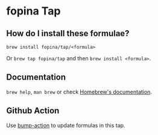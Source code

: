 # fopina Tap

## How do I install these formulae?
`brew install fopina/tap/<formula>`

Or `brew tap fopina/tap` and then `brew install <formula>`.

## Documentation
`brew help`, `man brew` or check [Homebrew's documentation](https://docs.brew.sh).

## Github Action

Use [bump-action](https://github.com/fopina/homebrew-tap/tree/bump-action) to update formulas in this tap.
